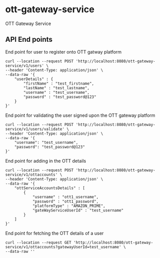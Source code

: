 # ott-gateway-service
OTT Gateway Service

## API End points
End point for user to register onto OTT gatway platform
```
curl --location --request POST 'http://localhost:8080/ott-gateway-service/v1/users' \
--header 'Content-Type: application/json' \
--data-raw '{
    "userDetails" : {
        "firstName" : "test_firstname",
        "lastName" : "test_lastname",
        "username" : "test_username",
        "password" : "test_password@123"
    }
}'
```
End point for validating the user signed upon the OTT gateway platform
```
curl --location --request POST 'http://localhost:8080/ott-gateway-service/v1/users/validate' \
--header 'Content-Type: application/json' \
--data-raw '{
    "username": "test_username",
    "password": "test_password@123"
}'
```
End point for adding in the OTT details
```
curl --location --request POST 'http://localhost:8080/ott-gateway-service/v1/ottaccounts' \
--header 'Content-Type: application/json' \
--data-raw '{
    "ottServiceAccountsDetails" : [
        {
            "username" : "ott1_username",
            "password" : "ott1_password",
            "platformType" : "AMAZON_PRIME",
            "gateWayServiceUserId" : "test_username"
        }
    ]
}'
```
End point for fetching the OTT details of a user
```
curl --location --request GET 'http://localhost:8080/ott-gateway-service/v1/ottaccounts?gatewayUserId=test_username' \
--data-raw ''
```

